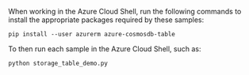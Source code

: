 When working in the Azure Cloud Shell, run the following commands to install the appropriate packages required by these samples:

```
pip install --user azurerm azure-cosmosdb-table
```

To then run each sample in the Azure Cloud Shell, such as:

```
python storage_table_demo.py
```
